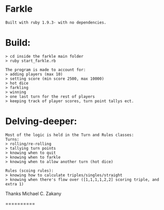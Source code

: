 Farkle
==========

```
Built with ruby 1.9.3- with no dependencies.
```

Build:
==========
```
> cd inside the farkle main folder
> ruby start_farkle.rb
```

```
The program is made to account for:
> adding players (max 10)
> setting score (min score 2500, max 10000)
> hot dice
> farkling
> winning
> one last turn for the rest of players
> keeping track of player scores, turn point tallys ect.
```
 
 Delving-deeper:
 ==========
 ```
 Most of the logic is held in the Turn and Rules classes:
 Turns:
 > rolling/re-rolling
 > tallying turn points
 > knowing when to quit
 > knowing when to farkle
 > knowing when to allow another turn (hot dice)
 
 Rules (scoing rules):
 > knowing how to calculate triples/singles/straight
 > knowing when there's flow over ([1,1,1,1,2,2] scoring triple, and extra 1)
 
 ```

 Thanks
 Michael C. Zakany
 
 ==========
